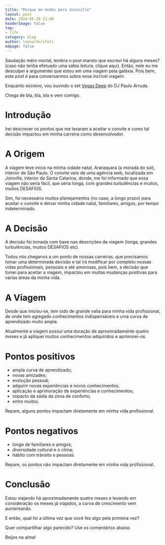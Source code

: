 ```yaml
---
title: "Porque me mudei para Joinville"
layout: post
date: 2016-05-29 21:00
headerImage: false
tag:
- life
category: blog
author: leonardorifeli
mdpage: false
---
```


Saudação méro mortal, lembra o post maroto que escrevi há alguns meses? (caso não tenha efetuado uma sábia leitura, clique aqui). Então, nele eu me desculpei e argumentei que estou em uma viagem pela galáxia. Pois bem, este post é para conversarmos sobre essa incrível viagem.

Enquanto escrevo, vou ouvindo o set [Vegas Deep](https://www.youtube.com/watch?v=v0X_tOCY_yQ) do DJ Paulo Arruda.

Chega de bla, bla, bla e vem comigo.

# Introdução

Irei descrever os pontos que me levaram a aceitar o convite e como tal decisão impactou em minha carreira como desenvolvedor.

# A Origem

A viagem teve início na minha cidade natal, Araraquara (a morada do sol), interior de São Paulo. O convite veio de uma agência web, localizada em Joinville, interior de Santa Catarina, donde, me foi informado que essa viagem não seria fácil, que seria longa, com grandes turbulências e muitos, muitos DESAFIOS.

Sim, foi necessário muitos planejamentos (no caso, a longo prazo) para aceitar o convite e deixar minha cidade natal, famíliares, amigos, por tempo indeterminado.

# A Decisão

A decisão foi tomada com base nas descrições da viagem (longa, grandes turbulências, muitos DESAFIOS etc).

Todos nós cheganos a um ponto de nossas carreiras, que precisamos tomar uma determinada decisão e tal irá modificar por completo nossas vidas profissionais, pessoais e até amorosas, pois bem, a decisão que tomei para aceitar a viagem, impactou em muitas mudanças positivas para várias áreas da minha vida.

# A Viagem

Desde que iniciou-se, tem sido de grande valia para minha vida profissional, de onde tem agregado conhecimentos indispensáveis e uma curva de aprendizado muito ampla.

Atualmente a viagem possuí uma duração de aproximadamente quatro meses e já apliquei muitos conhecimentos adquiridos e aprimorei-os.

# Pontos positivos

- ampla curva de aprendizado;
- novas amizades;
- evolução pessoal;
- adquirir novas experiências e novos conhecimentos;
- aplicação e aprimoração de experiências e conhecimentos;
- impacto da saída da zona de conforto;
- entre muitos.

Repare, alguns pontos impactam diretamente em minha vida profissional.

# Pontos negativos

- longe de familiares e amigos;
- diversidade cultural e o clima;
- hábito com trânsito e pessoas.

Repare, os pontos não impactam diretamente em minha vida profissional.

# Conclusão

Estou viajando há aproximadamente quatro meses e levando em consideração os meses já viajados, a curva de crescimento vem aumentando.

E então, qual foi a última vez que você fez algo pela primeira vez?

Quer compartilhar algo parecido? Use os comentários abaixo.

Beijos na alma!